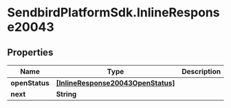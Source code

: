 # SendbirdPlatformSdk.InlineResponse20043

## Properties

Name | Type | Description | Notes
------------ | ------------- | ------------- | -------------
**openStatus** | [**[InlineResponse20043OpenStatus]**](InlineResponse20043OpenStatus.md) |  | [optional] 
**next** | **String** |  | [optional] 


